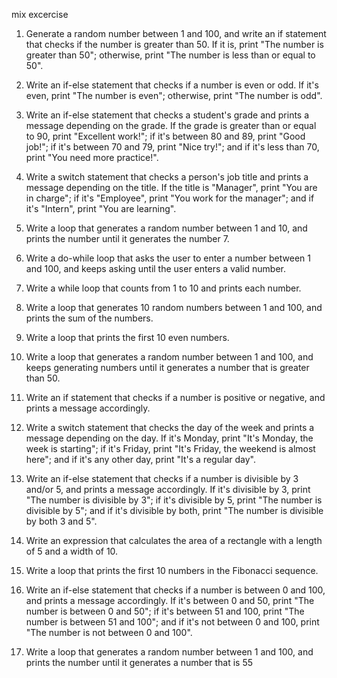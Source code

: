 mix excercise
1. Generate a random number between 1 and 100, and write an if statement that checks if the number is greater than 50. If it is, print "The number is greater than 50"; otherwise, print "The number is less than or equal to 50".


2. Write an if-else statement that checks if a number is even or odd. If it's even, print "The number is even"; otherwise, print "The number is odd".

3. Write an if-else statement that checks a student's grade and prints a message depending on the grade. If the grade is greater than or equal to 90, print "Excellent work!"; if it's between 80 and 89, print "Good job!"; if it's between 70 and 79, print "Nice try!"; and if it's less than 70, print "You need more practice!".

4. Write a switch statement that checks a person's job title and prints a message depending on the title. If the title is "Manager", print "You are in charge"; if it's "Employee", print "You work for the manager"; and if it's "Intern", print "You are learning".


5. Write a loop that generates a random number between 1 and 10, and prints the number until it generates the number 7.


6. Write a do-while loop that asks the user to enter a number between 1 and 100, and keeps asking until the user enters a valid number.


7. Write a while loop that counts from 1 to 10 and prints each number.


8. Write a loop that generates 10 random numbers between 1 and 100, and prints the sum of the numbers.


9. Write a loop that prints the first 10 even numbers.


10. Write a loop that generates a random number between 1 and 100, and keeps generating numbers until it generates a number that is greater than 50.


11. Write an if statement that checks if a number is positive or negative, and prints a message accordingly.


12. Write a switch statement that checks the day of the week and prints a message depending on the day. If it's Monday, print "It's Monday, the week is starting"; if it's Friday, print "It's Friday, the weekend is almost here"; and if it's any other day, print "It's a regular day".


13. Write an if-else statement that checks if a number is divisible by 3 and/or 5, and prints a message accordingly. If it's divisible by 3, print "The number is divisible by 3"; if it's divisible by 5, print "The number is divisible by 5"; and if it's divisible by both, print "The number is divisible by both 3 and 5".


14. Write an expression that calculates the area of a rectangle with a length of 5 and a width of 10.


15. Write a loop that prints the first 10 numbers in the Fibonacci sequence.


16. Write an if-else statement that checks if a number is between 0 and 100, and prints a message accordingly. If it's between 0 and 50, print "The number is between 0 and 50"; if it's between 51 and 100, print "The number is between 51 and 100"; and if it's not between 0 and 100, print "The number is not between 0 and 100".


17. Write a loop that generates a random number between 1 and 100, and prints the number until it generates a number that is 55